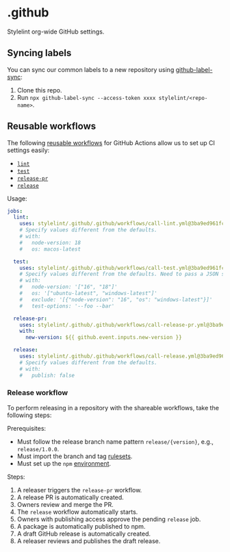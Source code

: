# .github

Stylelint org-wide GitHub settings.

## Syncing labels

You can sync our common labels to a new repository using [github-label-sync](https://github.com/Financial-Times/github-label-sync):

1. Clone this repo.
2. Run `npx github-label-sync --access-token xxxx stylelint/<repo-name>`.

## Reusable workflows

The following [reusable workflows](https://docs.github.com/en/actions/using-workflows/reusing-workflows) for GitHub Actions allow us to set up CI settings easily:

- [`lint`](.github/workflows/call-lint.yml)
- [`test`](.github/workflows/call-test.yml)
- [`release-pr`](.github/workflows/call-release-pr.yml)
- [`release`](.github/workflows/call-release.yml)

Usage:

```yaml
jobs:
  lint:
    uses: stylelint/.github/.github/workflows/call-lint.yml@3ba9ed961fcf158d128b77ad87371c25f8784a45 # main
    # Specify values different from the defaults.
    # with:
    #   node-version: 18
    #   os: macos-latest

  test:
    uses: stylelint/.github/.github/workflows/call-test.yml@3ba9ed961fcf158d128b77ad87371c25f8784a45 # main
    # Specify values different from the defaults. Need to pass a JSON string.
    # with:
    #   node-version: '["16", "18"]'
    #   os: '["ubuntu-latest", "windows-latest"]'
    #   exclude: '[{"node-version": "16", "os": "windows-latest"}]'
    #   test-options: '--foo --bar'

  release-pr:
    uses: stylelint/.github/.github/workflows/call-release-pr.yml@3ba9ed961fcf158d128b77ad87371c25f8784a45 # main
    with:
      new-version: ${{ github.event.inputs.new-version }}

  release:
    uses: stylelint/.github/.github/workflows/call-release.yml@3ba9ed961fcf158d128b77ad87371c25f8784a45 # main
    # Specify values different from the defaults.
    # with:
    #   publish: false
```

### Release workflow

To perform releasing in a repository with the shareable workflows, take the following steps:

Prerequisites:

- Must follow the release branch name pattern `release/{version}`, e.g., `release/1.0.0`.
- Must import the branch and tag [rulesets](https://docs.github.com/en/repositories/configuring-branches-and-merges-in-your-repository/managing-rulesets/about-rulesets).
- Must set up the `npm` [environment](https://docs.github.com/en/actions/how-tos/deploy/configure-and-manage-deployments/manage-environments).

Steps:

1. A releaser triggers the `release-pr` workflow.
2. A release PR is automatically created.
3. Owners review and merge the PR.
4. The `release` workflow automatically starts.
5. Owners with publishing access approve the pending `release` job.
6. A package is automatically published to npm.
7. A draft GitHub release is automatically created.
8. A releaser reviews and publishes the draft release.
